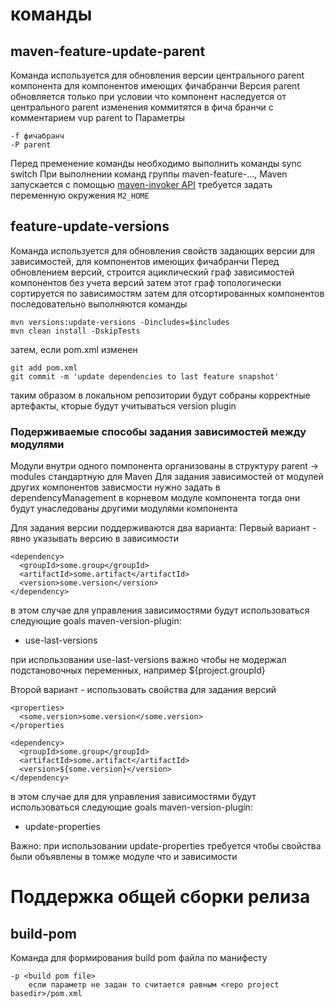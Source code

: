 # команды
## maven-feature-update-parent

Команда используется для обновления версии центрального parent компонента для компонентов имеющих фичабранчи
Версия parent обновляется только при условии что компонент наследуется от центрального parent
изменения коммитятся в фича бранчи с комментарием vup parent to <version>
Параметры

    -f фичабранч
    -P parent

Перед пременение команды необходимо выполнить команды sync switch
При выполнении команд группы maven-feature-..., Maven запускается с помощью [maven-invoker API](http://maven.apache.org/shared/maven-invoker/)
требуется задать переменную окружения ```M2_HOME``` 


## feature-update-versions
Команда используется для обновления свойств задающих версии для зависимостей, для компонентов имеющих фичабранчи
Перед обновлением версий, строится ациклический граф зависимостей компонентов без учета версий
затем этот граф топологически сортируется по зависимостям
затем для отсортированных компонентов последовательно выполняются команды


    mvn versions:update-versions -Dincludes=$includes
    mvn clean install -DskipTests

затем, если pom.xml изменен

    git add pom.xml
    git commit -m 'update dependencies to last feature snapshot'

таким образом в локальном репозитории будут собраны корректные артефакты, кторые будут 
учитываться version plugin


### Подерживаемые способы задания зависимостей между модулями
Модули внутри одного помпонента организованы в структуру parent -> modules стандартную для Maven
Для задания зависимостей от модулей других компонентов зависмости нужно задать в dependencyManagement в корневом модуле компонента
тогда они будут унаследованы другими модулями компонента

Для задания версии поддерживаются два варианта:
Первый вариант - явно указывать версию в зависимости 
    
    <dependency>
      <groupId>some.group</groupId>
      <artifactId>some.artifact</artifactId>
      <version>some.version</version>
    </dependency>

в этом случае для управления зависимостями будут использоваться следующие goals maven-version-plugin:
* use-last-versions 

при использовании use-last-versions важно чтобы <groupId> не модержал подстановочных переменных, например ${project.groupId}

Второй вариант - использовать свойства для задания версий

    <properties>
      <some.version>some.version</some.version>
    </properties    
    
    <dependency>
      <groupId>some.group</groupId>
      <artifactId>some.artifact</artifactId>
      <version>${some.version}</version>
    </dependency>
    
в этом случае для для управления зависимостями будут использоваться следующие goals maven-version-plugin:
* update-properties

Важно: при использовании update-properties требуется чтобы свойства были объявлены в томже модуле что и зависимости 

# Поддержка общей сборки релиза 
## build-pom 
Команда для формирования build pom файла по манифесту
    
    -p <build pom file>
		если параметр не задан то считается равным <repo project basedir>/pom.xml
